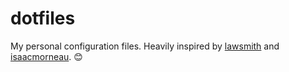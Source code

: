 # dotfiles
My personal configuration files. Heavily inspired by [lawsmith](https://github.com/lawsmith/dotfiles) and [isaacmorneau](https://github.com/isaacmorneau/dotfiles). 😊

